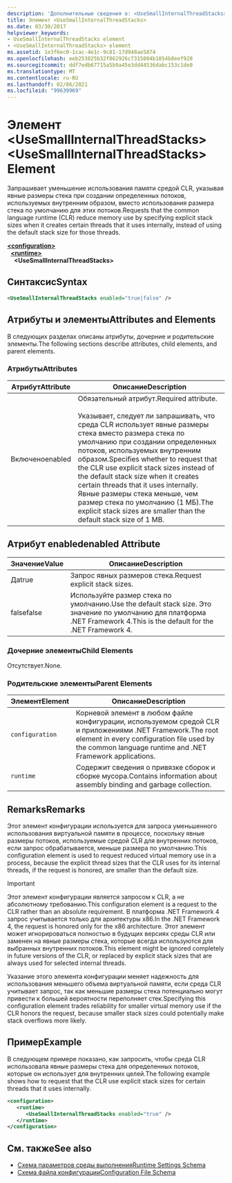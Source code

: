 ```yaml
---
description: 'Дополнительные сведения о: <UseSmallInternalThreadStacks> element'
title: Элемент <UseSmallInternalThreadStacks>
ms.date: 03/30/2017
helpviewer_keywords:
- UseSmallInternalThreadStacks element
- <UseSmallInternalThreadStacks> element
ms.assetid: 1e3f6ec0-1cac-4e1c-9c81-17d948ae5874
ms.openlocfilehash: eeb253025b32f862926c7315004b1854b8eef928
ms.sourcegitcommit: ddf7edb67715a5b9a45e3dd44536dabc153c1de0
ms.translationtype: MT
ms.contentlocale: ru-RU
ms.lasthandoff: 02/06/2021
ms.locfileid: "99639969"
---
```

# <a name="usesmallinternalthreadstacks-element"></a><span data-ttu-id="3bc8b-103">Элемент \<UseSmallInternalThreadStacks></span><span class="sxs-lookup"><span data-stu-id="3bc8b-103">\<UseSmallInternalThreadStacks> Element</span></span>

<span data-ttu-id="3bc8b-104">Запрашивает уменьшение использования памяти средой CLR, указывая явные размеры стека при создании определенных потоков, используемых внутренним образом, вместо использования размера стека по умолчанию для этих потоков.</span><span class="sxs-lookup"><span data-stu-id="3bc8b-104">Requests that the common language runtime (CLR) reduce memory use by specifying explicit stack sizes when it creates certain threads that it uses internally, instead of using the default stack size for those threads.</span></span>  
  
[**\<configuration>**](../configuration-element.md)\
&nbsp;&nbsp;[**\<runtime>**](runtime-element.md)\
&nbsp;&nbsp;&nbsp;&nbsp;**\<UseSmallInternalThreadStacks>**  
  
## <a name="syntax"></a><span data-ttu-id="3bc8b-105">Синтаксис</span><span class="sxs-lookup"><span data-stu-id="3bc8b-105">Syntax</span></span>  
  
```xml  
<UseSmallInternalThreadStacks enabled="true|false" />  
```  
  
## <a name="attributes-and-elements"></a><span data-ttu-id="3bc8b-106">Атрибуты и элементы</span><span class="sxs-lookup"><span data-stu-id="3bc8b-106">Attributes and Elements</span></span>  

 <span data-ttu-id="3bc8b-107">В следующих разделах описаны атрибуты, дочерние и родительские элементы.</span><span class="sxs-lookup"><span data-stu-id="3bc8b-107">The following sections describe attributes, child elements, and parent elements.</span></span>  
  
### <a name="attributes"></a><span data-ttu-id="3bc8b-108">Атрибуты</span><span class="sxs-lookup"><span data-stu-id="3bc8b-108">Attributes</span></span>  
  
|<span data-ttu-id="3bc8b-109">Атрибут</span><span class="sxs-lookup"><span data-stu-id="3bc8b-109">Attribute</span></span>|<span data-ttu-id="3bc8b-110">Описание</span><span class="sxs-lookup"><span data-stu-id="3bc8b-110">Description</span></span>|  
|---------------|-----------------|  
|<span data-ttu-id="3bc8b-111">Включено</span><span class="sxs-lookup"><span data-stu-id="3bc8b-111">enabled</span></span>|<span data-ttu-id="3bc8b-112">Обязательный атрибут.</span><span class="sxs-lookup"><span data-stu-id="3bc8b-112">Required attribute.</span></span><br /><br /> <span data-ttu-id="3bc8b-113">Указывает, следует ли запрашивать, что среда CLR использует явные размеры стека вместо размера стека по умолчанию при создании определенных потоков, используемых внутренним образом.</span><span class="sxs-lookup"><span data-stu-id="3bc8b-113">Specifies whether to request that the CLR use explicit stack sizes instead of the default stack size when it creates certain threads that it uses internally.</span></span> <span data-ttu-id="3bc8b-114">Явные размеры стека меньше, чем размер стека по умолчанию (1 МБ).</span><span class="sxs-lookup"><span data-stu-id="3bc8b-114">The explicit stack sizes are smaller than the default stack size of 1 MB.</span></span>|  
  
## <a name="enabled-attribute"></a><span data-ttu-id="3bc8b-115">Атрибут enabled</span><span class="sxs-lookup"><span data-stu-id="3bc8b-115">enabled Attribute</span></span>  
  
|<span data-ttu-id="3bc8b-116">Значение</span><span class="sxs-lookup"><span data-stu-id="3bc8b-116">Value</span></span>|<span data-ttu-id="3bc8b-117">Описание</span><span class="sxs-lookup"><span data-stu-id="3bc8b-117">Description</span></span>|  
|-----------|-----------------|  
|<span data-ttu-id="3bc8b-118">Да</span><span class="sxs-lookup"><span data-stu-id="3bc8b-118">true</span></span>|<span data-ttu-id="3bc8b-119">Запрос явных размеров стека.</span><span class="sxs-lookup"><span data-stu-id="3bc8b-119">Request explicit stack sizes.</span></span>|  
|<span data-ttu-id="3bc8b-120">false</span><span class="sxs-lookup"><span data-stu-id="3bc8b-120">false</span></span>|<span data-ttu-id="3bc8b-121">Используйте размер стека по умолчанию.</span><span class="sxs-lookup"><span data-stu-id="3bc8b-121">Use the default stack size.</span></span> <span data-ttu-id="3bc8b-122">Это значение по умолчанию для платформа .NET Framework 4.</span><span class="sxs-lookup"><span data-stu-id="3bc8b-122">This is the default for the .NET Framework 4.</span></span>|  
  
### <a name="child-elements"></a><span data-ttu-id="3bc8b-123">Дочерние элементы</span><span class="sxs-lookup"><span data-stu-id="3bc8b-123">Child Elements</span></span>  

 <span data-ttu-id="3bc8b-124">Отсутствует.</span><span class="sxs-lookup"><span data-stu-id="3bc8b-124">None.</span></span>  
  
### <a name="parent-elements"></a><span data-ttu-id="3bc8b-125">Родительские элементы</span><span class="sxs-lookup"><span data-stu-id="3bc8b-125">Parent Elements</span></span>  
  
|<span data-ttu-id="3bc8b-126">Элемент</span><span class="sxs-lookup"><span data-stu-id="3bc8b-126">Element</span></span>|<span data-ttu-id="3bc8b-127">Описание</span><span class="sxs-lookup"><span data-stu-id="3bc8b-127">Description</span></span>|  
|-------------|-----------------|  
|`configuration`|<span data-ttu-id="3bc8b-128">Корневой элемент в любом файле конфигурации, используемом средой CLR и приложениями .NET Framework.</span><span class="sxs-lookup"><span data-stu-id="3bc8b-128">The root element in every configuration file used by the common language runtime and .NET Framework applications.</span></span>|  
|`runtime`|<span data-ttu-id="3bc8b-129">Содержит сведения о привязке сборок и сборке мусора.</span><span class="sxs-lookup"><span data-stu-id="3bc8b-129">Contains information about assembly binding and garbage collection.</span></span>|  
  
## <a name="remarks"></a><span data-ttu-id="3bc8b-130">Remarks</span><span class="sxs-lookup"><span data-stu-id="3bc8b-130">Remarks</span></span>  

 <span data-ttu-id="3bc8b-131">Этот элемент конфигурации используется для запроса уменьшенного использования виртуальной памяти в процессе, поскольку явные размеры потоков, используемые средой CLR для внутренних потоков, если запрос обрабатывается, меньше размера по умолчанию.</span><span class="sxs-lookup"><span data-stu-id="3bc8b-131">This configuration element is used to request reduced virtual memory use in a process, because the explicit thread sizes that the CLR uses for its internal threads, if the request is honored, are smaller than the default size.</span></span>  
  
> [!IMPORTANT]
> <span data-ttu-id="3bc8b-132">Этот элемент конфигурации является запросом к CLR, а не абсолютному требованию.</span><span class="sxs-lookup"><span data-stu-id="3bc8b-132">This configuration element is a request to the CLR rather than an absolute requirement.</span></span> <span data-ttu-id="3bc8b-133">В платформа .NET Framework 4 запрос учитывается только для архитектуры x86.</span><span class="sxs-lookup"><span data-stu-id="3bc8b-133">In the .NET Framework 4, the request is honored only for the x86 architecture.</span></span> <span data-ttu-id="3bc8b-134">Этот элемент может игнорироваться полностью в будущих версиях среды CLR или заменен на явные размеры стека, которые всегда используются для выбранных внутренних потоков.</span><span class="sxs-lookup"><span data-stu-id="3bc8b-134">This element might be ignored completely in future versions of the CLR, or replaced by explicit stack sizes that are always used for selected internal threads.</span></span>  
  
 <span data-ttu-id="3bc8b-135">Указание этого элемента конфигурации меняет надежность для использования меньшего объема виртуальной памяти, если среда CLR учитывает запрос, так как меньшие размеры стека потенциально могут привести к большей вероятности переполняет стек.</span><span class="sxs-lookup"><span data-stu-id="3bc8b-135">Specifying this configuration element trades reliability for smaller virtual memory use if the CLR honors the request, because smaller stack sizes could potentially make stack overflows more likely.</span></span>  
  
## <a name="example"></a><span data-ttu-id="3bc8b-136">Пример</span><span class="sxs-lookup"><span data-stu-id="3bc8b-136">Example</span></span>  

 <span data-ttu-id="3bc8b-137">В следующем примере показано, как запросить, чтобы среда CLR использовала явные размеры стека для определенных потоков, которые он использует для внутренних целей.</span><span class="sxs-lookup"><span data-stu-id="3bc8b-137">The following example shows how to request that the CLR use explicit stack sizes for certain threads that it uses internally.</span></span>  
  
```xml  
<configuration>  
   <runtime>  
      <UseSmallInternalThreadStacks enabled="true" />  
   </runtime>  
</configuration>  
```  
  
## <a name="see-also"></a><span data-ttu-id="3bc8b-138">См. также</span><span class="sxs-lookup"><span data-stu-id="3bc8b-138">See also</span></span>

- [<span data-ttu-id="3bc8b-139">Схема параметров среды выполнения</span><span class="sxs-lookup"><span data-stu-id="3bc8b-139">Runtime Settings Schema</span></span>](index.md)
- [<span data-ttu-id="3bc8b-140">Схема файла конфигурации</span><span class="sxs-lookup"><span data-stu-id="3bc8b-140">Configuration File Schema</span></span>](../index.md)
